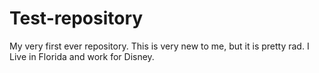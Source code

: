 # Test-repository
My very first ever repository.
This is very new to me, but it is pretty rad. I Live in Florida and work for Disney. 
